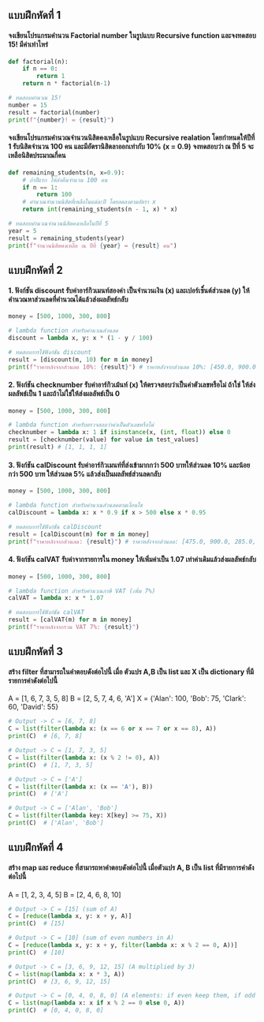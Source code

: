 ## แบบฝึกหัดที่ 1
#### จงเขียนโปรแกรมคำนวน Factorial number ในรูปแบบ Recursive function และจงทดสอบ 15! มีค่าเท่าไหร่ 
```python
def factorial(n):
    if n == 0:
        return 1
    return n * factorial(n-1)

# ทดสอบคำนวณ 15!
number = 15
result = factorial(number)
print(f"{number}! = {result}")
```

#### จงเขียนโปรแกรมคำนวณจำนวนนิสิตคงเหลือในรูปแบบ Recursive realation โดยกำหนดให้ปีที่ 1 รับนิสิตจำนวน 100 คน และมีอัตรานิสิตลาออกเท่ากับ 10% (x = 0.9) จงทดสอบว่า ณ ปีที่ 5 จะเหลือนิสิตประมาณกี่คน
```python
def remaining_students(n, x=0.9):
    # ถ้าปีแรก ให้ส่งคืนจำนวน 100 คน
    if n == 1:
        return 100
    # คำนวณจำนวนนิสิตที่เหลือในแต่ละปี โดยลดลงตามอัตรา x
    return int(remaining_students(n - 1, x) * x)

# ทดสอบคำนวณจำนวนนิสิตคงเหลือในปีที่ 5
year = 5
result = remaining_students(year)
print(f"จำนวนนิสิตคงเหลือ ณ ปีที่ {year} = {result} คน")
```
## แบบฝึกหัดที่ 2
#### 1. ฟังก์ชัน discount รับค่าอาร์กิวเมนท์สองค่า เป็นจำนวนเงิน (x) และเปอร์เซ็๋นต์ส่วนลด (y) ให้คำนวณหาส่วนลดที่คำนวณได้แล้วส่งผลลัพธ์กลับ
```python
money = [500, 1000, 300, 800]

# lambda function สำหรับคำนวณส่วนลด
discount = lambda x, y: x * (1 - y / 100)

# ทดสอบการใช้ฟังก์ชัน discount
result = [discount(m, 10) for m in money]
print(f"ราคาหลังจากส่วนลด 10%: {result}") # ราคาหลังจากส่วนลด 10%: [450.0, 900.0, 270.0, 720.0]
```

#### 2. ฟังก์ชัน checknumber รับค่าอาร์กิวเม้นท์ (x) ให้ตรวจสอบว่าเป็นค่าตัวเลขหรือไม่ ถ้าใช่ ให้ส่งผลลัพธ์เป็น 1 และถ้าไม่ใช่ให้ส่งผลลัพธ์เป็น 0
```python
money = [500, 1000, 300, 800]

# lambda function สำหรับตรวจสอบว่าค่าเป็นตัวเลขหรือไม่
checknumber = lambda x: 1 if isinstance(x, (int, float)) else 0
result = [checknumber(value) for value in test_values]
print(result) # [1, 1, 1, 1]
```

#### 3. ฟังก์ชัน calDiscount รับค่าอาร์กิวเมนท์ที่ส่งเข้ามากกว่า 500 บาทให้ส่วนลด 10% และน้อยกว่า 500 บาท ให้ส่วนลด 5% แล้วส่งเป็นผลลัพธ์ส่วนลดกลับ
```python
money = [500, 1000, 300, 800]

# lambda function สำหรับคำนวณส่วนลดตามเงื่อนไข
calDiscount = lambda x: x * 0.9 if x > 500 else x * 0.95

# ทดสอบการใช้ฟังก์ชัน calDiscount
result = [calDiscount(m) for m in money]
print(f"ราคาหลังจากส่วนลด: {result}") # ราคาหลังจากส่วนลด: [475.0, 900.0, 285.0, 720.0]
```

#### 4. ฟังก์ชัน calVAT รับค่าจากรายการใน money ให้เพิ่มค่าเป็น 1.07 เท่าค่าเดิมแล้วส่งผลลัพธ์กลับ
```python
money = [500, 1000, 300, 800]

# lambda function สำหรับคำนวณภาษี VAT (เพิ่ม 7%)
calVAT = lambda x: x * 1.07

# ทดสอบการใช้ฟังก์ชัน calVAT
result = [calVAT(m) for m in money]
print(f"ราคาหลังจากรวม VAT 7%: {result}")
```
## แบบฝึกหัดที่ 3
#### สร้าง filter ที่สามารถในคำตอบดังต่อไปนี้ เมื่อ ตัวแปร A,B เป็น list และ X เป็น dictionary ที่มีรายการค่าดังต่อไปนี้
A = [1, 6, 7, 3, 5, 8]
B = [2, 5, 7, 4, 6, 'A']
X = {'Alan': 100, 'Bob': 75, 'Clark': 60, 'David': 55}

```python
# Output -> C = [6, 7, 8]
C = list(filter(lambda x: (x == 6 or x == 7 or x == 8), A))
print(C)  # [6, 7, 8]
```

```python
# Output -> C = [1, 7, 3, 5]
C = list(filter(lambda x: (x % 2 != 0), A))
print(C)  # [1, 7, 3, 5]
```

```python
# Output -> C = ['A']
C = list(filter(lambda x: (x == 'A'), B))
print(C)  # ['A']
```

```python
# Output -> C = ['Alan', 'Bob']
C = list(filter(lambda key: X[key] >= 75, X))
print(C)  # ['Alan', 'Bob']
```
## แบบฝึกหัดที่ 4
#### สร้าง map และ reduce ที่สามารถหาคำตอบดังต่อไปนี้ เมื่อตัวแปร A, B เป็น list ที่มีรายการค่าดังต่อไปนี้
A = [1, 2, 3, 4, 5]
B = [2, 4, 6, 8, 10]

```python
# Output -> C = [15] (sum of A)
C = [reduce(lambda x, y: x + y, A)]
print(C)  # [15]
```
```python
# Output -> C = [10] (sum of even numbers in A)
C = [reduce(lambda x, y: x + y, filter(lambda x: x % 2 == 0, A))]
print(C)  # [10]
```
```python
# Output -> C = [3, 6, 9, 12, 15] (A multiplied by 3)
C = list(map(lambda x: x * 3, A))
print(C)  # [3, 6, 9, 12, 15]
```
```python
# Output -> C = [0, 4, 0, 8, 0] (A elements: if even keep them, if odd set to 0)
C = list(map(lambda x: x if x % 2 == 0 else 0, A))
print(C)  # [0, 4, 0, 8, 0]
```
